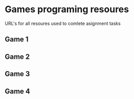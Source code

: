 # Games programing resoures

URL's for all resoures used to comlete asignment tasks

## Game 1

## Game 2

## Game 3

## Game 4